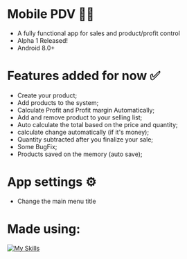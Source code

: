 # Mobile PDV 📱💲
- A fully functional app for sales and product/profit control
- Alpha 1 Released!
- Android 8.0+

# Features added for now ✅
- Create your product;
- Add products to the system;
- Calculate Profit and Profit margin Automatically;
- Add and remove product to your selling list;
- Auto calculate the total based on the price and quantity;
- calculate change automatically (if it's money);
- Quantity subtracted after you finalize your sale;
- Some BugFix;
- Products saved on the memory (auto save);

# App settings ⚙️
- Change the main menu title

# Made using:
[![My Skills](https://skillicons.dev/icons?i=androidstudio,kotlin)](https://skillicons.dev)

